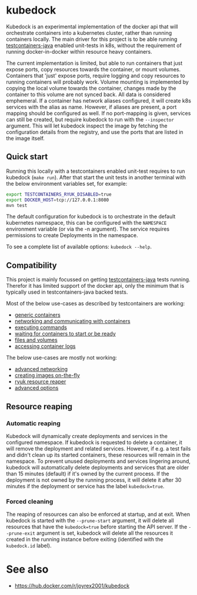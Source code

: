 # kubedock

Kubedock is an experimental implementation of the docker api that will orchestrate containers into a kubernetes cluster, rather than running containers locally. The main driver for this project is to be able running [testcontainers-java](https://www.testcontainers.org) enabled unit-tests in k8s, without the requirement of running docker-in-docker within resource heavy containers.

The current implementation is limited, but able to run containers that just expose ports, copy resources towards the container, or mount volumes. Containers that 'just' expose ports, require logging and copy resources to running containers will probably work. Volume mounting is implemented by copying the local volume towards the container, changes made by the container to this volume are not synced back. All data is considered emphemeral. If a container has network aliases configured, it will create k8s services with the alias as name. However, if aliases are present, a port mapping should be configured as well. If no port-mapping is given, services can still be created, but require kubedock to run with the `--inspector` argument. This will let kubedock inspect the image by fetching the configuration details from the registry, and use the ports that are listed in the image itself. 

## Quick start

Running this locally with a testcontainers enabled unit-test requires to run kubedock (`make run`). After that start the unit tests in another terminal with the below environment variables set, for example:

```bash
export TESTCONTAINERS_RYUK_DISABLED=true
export DOCKER_HOST=tcp://127.0.0.1:8080
mvn test
```

The default configuration for kubedock is to orchestrate in the default kubernetes namespace, this can be configured with the `NAMESPACE` environment variable (or via the -n argument). The service requires permissions to create Deployments in the namespace.

To see a complete list of available options: `kubedock --help`.

## Compatibility

This project is mainly focussed on getting [testcontainers-java](https://www.testcontainers.org) tests running. Therefor it has limited support of the docker api, only the minimum that is typically used in testcontainers-java backed tests.

Most of the below use-cases as described by testcontainers are working:

* [generic containers](https://www.testcontainers.org/features/creating_container/)
* [networking and communicating with containers](https://www.testcontainers.org/features/networking/)
* [executing commands](https://www.testcontainers.org/features/commands/)
* [waiting for containers to start or be ready](https://www.testcontainers.org/features/startup_and_waits/)
* [files and volumes](https://www.testcontainers.org/features/files/)
* [accessing container logs](https://www.testcontainers.org/features/container_logs/)

The below use-cases are mostly not working:

* [advanced networking](https://www.testcontainers.org/features/networking/)
* [creating images on-the-fly](https://www.testcontainers.org/features/creating_images/)
* [ryuk resource reaper](https://www.testcontainers.org/features/configuration/)
* [advanced options](https://www.testcontainers.org/features/advanced_options/)

## Resource reaping

### Automatic reaping

Kubedock will dynamically create deployments and services in the configured namespace. If kubedock is requested to delete a container, it will remove the deployment and related services. However, if e.g. a test fails and didn't clean up its started containers, these resources will remain in the namespace. To prevent unused deployments and services lingering around, kubedock will automatically delete deployments and services that are older than 15 minutes (default) if it's owned by the current process. If the deployment is not owned by the running process, it will delete it after 30 minutes if the deployment or service has the label `kubedock=true`.

### Forced cleaning

The reaping of resources can also be enforced at startup, and at exit. When kubedock is started with the `--prune-start` argument, it will delete all resources that have the `kubedock=true` before starting the API server. If the `--prune-exit` argument is set, kubedock will delete all the resources it created in the running instance before exiting (identified with the `kubedock.id` label).

# See also

* https://hub.docker.com/r/joyrex2001/kubedock